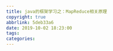 ```yaml
---
title: java的框架学习之：MapReduce相关原理
copyright: true
abbrlink: 5deb33a6
date: 2019-10-02 18:23:00
tags:
categories:
---
```

